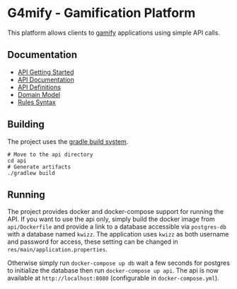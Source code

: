 # G4mify - Gamification Platform

This platform allows clients to [gamify](https://en.wikipedia.org/wiki/Gamification) applications using simple API calls.

## Documentation

  * [API Getting Started](docs/api.md)
  * [API Documentation](docs/api/build/paths.md)
  * [API Definitions](docs/api/build/definitions.md)
  * [Domain Model](docs/models.md)
  * [Rules Syntax](docs/rules.md)

## Building

The project uses the [gradle build system](https://gradle.org).

```
# Move to the api directory
cd api
# Generate artifacts
./gradlew build
```

## Running

The project provides docker and docker-compose support for running the API. If you want to use the api only, simply build the docker image from `api/Dockerfile` and provide a link to a database accessible via `postgres-db` with a database named `kwizz`. The application uses `kwizz` as both username and password for access, these setting can be changed in `res/main/application.properties`.

Otherwise simply run `docker-compose up db` wait a few seconds for postgres to initialize the database then run `docker-compose up api`. The api is now available at `http://localhost:8080` (configurable in `docker-compose.yml`).